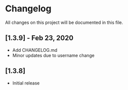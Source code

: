 # Changelog

All changes on this project will be documented in this file.

## [1.3.9] - Feb 23, 2020

- Add CHANGELOG.md
- Minor updates due to username change

## [1.3.8]

- Initial release
